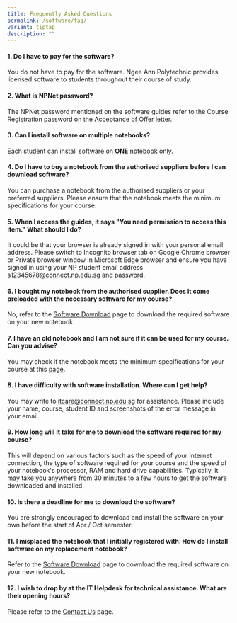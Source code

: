 ```yaml
---
title: Frequently Asked Questions
permalink: /software/faq/
variant: tiptap
description: ""
---
```

<h4>1. Do I have to pay for the software?</h4>
<p>You do not have to pay for the software. Ngee Ann Polytechnic provides
licensed software to students throughout their course of study.</p>
<p></p>
<h4>2. What is NPNet password?</h4>
<p>The NPNet password mentioned on the software guides refer to the Course
Registration password on the Acceptance of Offer letter.</p>
<p></p>
<h4>3. Can I install software on multiple notebooks?</h4>
<p>Each student can install software on <strong><u>ONE</u></strong> notebook
only.</p>
<p></p>
<h4>4. Do I have to buy a notebook from the authorised suppliers before I can download software?</h4>
<p>You can purchase a notebook from the authorised suppliers or your preferred
suppliers. Please ensure that the notebook meets the minimum ​​​specifications
for your course.</p>
<p></p>
<h4>5. When I access the guides, it says "You need permission to access this item." What should I do?</h4>
<p>It could be that your browser is already signed in with your personal
email address. Please switch to Incognito browser tab on Google Chrome
browser or Private browser window in Microsoft Edge browser and ensure
you have signed in using your NP student email address <a href="https://staging.d2uc18hc4h2ycw.amplifyapp.com/guides/email-guide/s12345678@connect.np.edu.sg" rel="noopener noreferrer nofollow" target="_blank"><u>s12345678@connect.np.edu.sg</u></a> and
password.</p>
<p></p>
<h4>6. I bought my notebook from the authorised supplier. Does it come preloaded with the necessary software for my course?</h4>
<p>No, refer to the <a href="https://www2.np.edu.sg/software-download/" rel="noopener nofollow" target="_blank">Software Download</a> page
to download the required software on your new notebook.</p>
<p></p>
<h4>7. I have an old notebook and I am not sure if it can be used for my course. Can you advise?</h4>
<p>You may check if the notebook meets the minimum specifications for your
course at this <a href="https://www2.np.edu.sg/notebook/specs/" rel="noopener nofollow" target="_blank">page</a>.</p>
<p></p>
<h4>8. I have difficulty with software installation. Where can I get help?</h4>
<p>You may write to <a href="mailto:itcare@connect.np.edu.sg" rel="noopener noreferrer nofollow" target="_blank">itcare@connect.np.edu.sg</a> for
assistance. Please include your name, course, student ID and screenshots
of the error message in your email.</p>
<p></p>
<h4>9. How long will it take for me to download the software required for my course?</h4>
<p>This will depend on various factors such as the speed of your Internet
connection, the type of software required for your course and the speed
of your notebook's processor, RAM and hard drive capabilities. Typically,
it may take you anywhere from 30 minutes to a few hours to get the software
downloaded and installed.</p>
<p></p>
<h4>10. Is there a deadline for me to download the software?</h4>
<p>You are strongly encouraged to download and install the software on your
own before the start of Apr / Oct semester.</p>
<p></p>
<h4>11. I misplaced the notebook that I initially registered with. How do I install software on my replacement notebook?</h4>
<p>Refer to the <a href="https://www2.np.edu.sg/software-download/" rel="noopener nofollow" target="_blank">Software Download</a> page
to download the required software on your new notebook.</p>
<p></p>
<h4>12. I wish to drop by at the IT Helpdesk for technical assistance. What are their opening hours?</h4>
<p>Please refer to the <a href="/contact-us" rel="noopener noreferrer nofollow" target="_blank">Contact Us</a> page.</p>
<p></p>